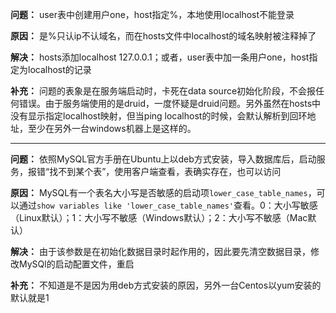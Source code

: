 **问题：** user表中创建用户one，host指定%，本地使用localhost不能登录

**原因：** 是%只认ip不认域名，而在hosts文件中localhost的域名映射被注释掉了

**解决：** hosts添加localhost 127.0.0.1；或者，user表中加一条用户one，host指定为localhost的记录

**补充：** 问题的表象是在服务端启动时，卡死在data source初始化阶段，不会报任何错误。由于服务端使用的是druid，一度怀疑是druid问题。另外虽然在hosts中没有显示指定localhost映射，但当ping localhost的时候，会默认解析到回环地址，至少在另外一台windows机器上是这样的。

---

**问题：** 依照MySQL官方手册在Ubuntu上以deb方式安装，导入数据库后，启动服务，报错“找不到某个表”，使用客户端查看，表确实存在，也可以访问

**原因：** MySQL有一个表名大小写是否敏感的启动项`lower_case_table_names`，可以通过`show variables like 'lower_case_table_names'`查看。0：大小写敏感（Linux默认）；1：大小写不敏感（Windows默认）；2：大小写不敏感（Mac默认）

**解决：** 由于该参数是在初始化数据目录时起作用的，因此要先清空数据目录，修改MySQl的启动配置文件，重启

**补充：** 不知道是不是因为用deb方式安装的原因，另外一台Centos以yum安装的默认就是1
